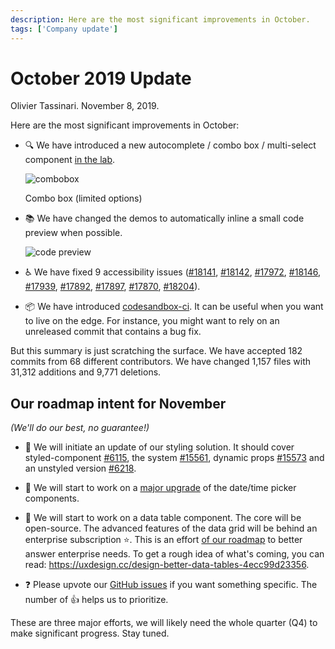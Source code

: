 ```yaml
---
description: Here are the most significant improvements in October.
tags: ['Company update']
---
```


# October 2019 Update

Olivier Tassinari. November 8, 2019.

Here are the most significant improvements in October:

- 🔍 We have introduced a new autocomplete / combo box / multi-select component [in the lab](/components/autocomplete/).

  ![combobox](/static/blog/september-2019-update/combobox.png)

  <p class="blog-description">Combo box (limited options)</p>

- 📚 We have changed the demos to automatically inline a small code preview when possible.

  ![code preview](/static/blog/october-2019-update/preview.png)

- ♿️ We have fixed 9 accessibility issues ([#18141](https://github.com/mui-org/material-ui/pull/18141), [#18142](https://github.com/mui-org/material-ui/pull/18142), [#17972](https://github.com/mui-org/material-ui/pull/17972), [#18146](https://github.com/mui-org/material-ui/pull/18146), [#17939](https://github.com/mui-org/material-ui/pull/17939), [#17892](https://github.com/mui-org/material-ui/pull/17892), [#17897](https://github.com/mui-org/material-ui/pull/17897), [#17870](https://github.com/mui-org/material-ui/pull/17870), [#18204](https://github.com/mui-org/material-ui/pull/18204)).

- 📦 We have introduced [codesandbox-ci](https://ci.codesandbox.io/status/mui-org/material-ui/pr/18238). It can be useful when you want to live on the edge. For instance, you might want to rely on an unreleased commit that contains a bug fix.

But this summary is just scratching the surface. We have accepted 182 commits from 68 different contributors. We have changed 1,157 files with 31,312 additions and 9,771 deletions.

## Our roadmap intent for November

_(We'll do our best, no guarantee!)_

- 💅 We will initiate an update of our styling solution.
  It should cover styled-component [#6115](https://github.com/mui-org/material-ui/pull/#6115), the system [#15561](https://github.com/mui-org/material-ui/issues/15561), dynamic props [#15573](https://github.com/mui-org/material-ui/issues/15573) and an unstyled version [#6218](https://github.com/mui-org/material-ui/pull/6218).

- 📅 We will start to work on a [major upgrade](https://github.com/mui-org/material-ui-pickers/issues/1293) of the date/time picker components.

- 🧮 We will start to work on a data table component. The core will be open-source. The advanced features of the data grid will be behind an enterprise subscription ⭐️.
  This is an effort [of our roadmap](/discover-more/roadmap/) to better answer enterprise needs. To get a rough idea of what's coming, you can read: https://uxdesign.cc/design-better-data-tables-4ecc99d23356.

- ❓ Please upvote our [GitHub issues](https://github.com/mui-org/material-ui/issues) if you want something specific. The number of 👍 helps us to prioritize.

These are three major efforts, we will likely need the whole quarter (Q4) to make significant progress. Stay tuned.
